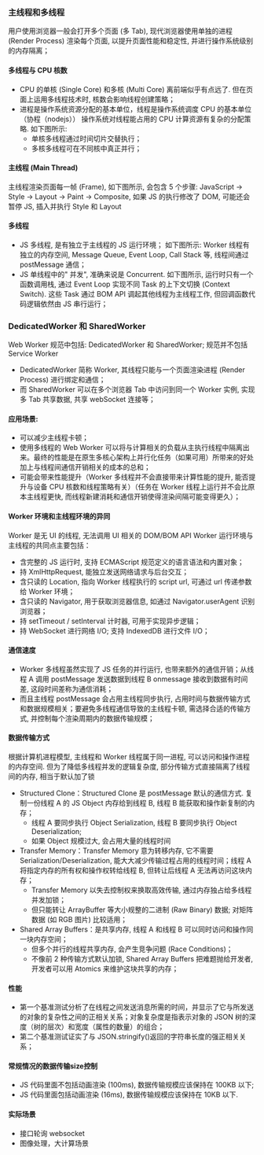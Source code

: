 ### 主线程和多线程
用户使用浏览器一般会打开多个页面 (多 Tab), 现代浏览器使用单独的进程 (Render Process) 渲染每个页面, 以提升页面性能和稳定性, 并进行操作系统级别的内存隔离；


#### 多线程与 CPU 核数
- CPU 的单核 (Single Core) 和多核 (Multi Core) 离前端似乎有点远了. 但在页面上运用多线程技术时, 核数会影响线程创建策略；
- 进程是操作系统资源分配的基本单位，线程是操作系统调度 CPU 的基本单位（协程（nodejs）） 操作系统对线程能占用的 CPU 计算资源有复杂的分配策略. 如下图所示:
  - 单核多线程通过时间切片交替执行；
  - 多核多线程可在不同核中真正并行；

#### 主线程 (Main Thread)
主线程渲染页面每一帧 (Frame), 如下图所示, 会包含 5 个步骤: JavaScript → Style → Layout → Paint → Composite, 如果 JS 的执行修改了 DOM, 可能还会暂停 JS, 插入并执行 Style 和 Layout

#### 多线程
- JS 多线程, 是有独立于主线程的 JS 运行环境； 如下图所示: Worker 线程有独立的内存空间, Message Queue, Event Loop, Call Stack 等, 线程间通过 postMessage 通信；
- JS 单线程中的" 并发", 准确来说是 Concurrent. 如下图所示, 运行时只有一个函数调用栈, 通过 Event Loop 实现不同 Task 的上下文切换 (Context Switch). 这些 Task 通过 BOM API 调起其他线程为主线程工作, 但回调函数代码逻辑依然由 JS 串行运行；

### DedicatedWorker 和 SharedWorker
Web Worker 规范中包括: DedicatedWorker 和 SharedWorker; 规范并不包括 Service Worker
- DedicatedWorker 简称 Worker, 其线程只能与一个页面渲染进程 (Render Process) 进行绑定和通信；
- 而 SharedWorker 可以在多个浏览器 Tab 中访问到同一个 Worker 实例, 实现多 Tab 共享数据, 共享 webSocket 连接等；

#### 应用场景:
- 可以减少主线程卡顿；
- 使用多线程的 Web Worker 可以将与计算相关的负载从主执行线程中隔离出来。最终的性能是在原生多核心架构上并行化任务（如果可用）所带来的好处加上与线程间通信开销相关的成本的总和；
- 可能会带来性能提升（Worker 多线程并不会直接带来计算性能的提升, 能否提升与设备 CPU 核数和线程策略有关）（任务在 Worker 线程上运行并不会比原本主线程更快, 而线程新建消耗和通信开销使得渲染间隔可能变得更久）；

#### Worker 环境和主线程环境的异同
Worker 是无 UI 的线程, 无法调用 UI 相关的 DOM/BOM API
Worker 运行环境与主线程的共同点主要包括：
- 含完整的 JS 运行时, 支持 ECMAScript 规范定义的语言语法和内置对象；
- 持 XmlHttpRequest, 能独立发送网络请求与后台交互；
- 含只读的 Location, 指向 Worker 线程执行的 script url, 可通过 url 传递参数给 Worker 环境；
- 含只读的 Navigator, 用于获取浏览器信息, 如通过 Navigator.userAgent 识别浏览器；
- 持 setTimeout / setInterval 计时器, 可用于实现异步逻辑；
- 持 WebSocket 进行网络 I/O; 支持 IndexedDB 进行文件 I/O；

#### 通信速度
- Worker 多线程虽然实现了 JS 任务的并行运行, 也带来额外的通信开销；从线程 A 调用 postMessage 发送数据到线程 B onmessage 接收到数据有时间差, 这段时间差称为通信消耗；
- 而且主线程 postMessage 会占用主线程同步执行, 占用时间与数据传输方式和数据规模相关；要避免多线程通信导致的主线程卡顿, 需选择合适的传输方式, 并控制每个渲染周期内的数据传输规模；

#### 数据传输方式
根据计算机进程模型, 主线程和 Worker 线程属于同一进程, 可以访问和操作进程的内存空间. 但为了降低多线程并发的逻辑复杂度, 部分传输方式直接隔离了线程间的内存, 相当于默认加了锁
- Structured Clone：Structured Clone 是 postMessage 默认的通信方式. 复制一份线程 A 的 JS Object 内存给到线程 B, 线程 B 能获取和操作新复制的内存；
  -  线程 A 要同步执行 Object Serialization, 线程 B 要同步执行 Object Deserialization;
  -  如果 Object 规模过大, 会占用大量的线程时间
- Transfer Memory：Transfer Memory 意为转移内存, 它不需要 Serialization/Deserialization, 能大大减少传输过程占用的线程时间；线程 A 将指定内存的所有权和操作权转给线程 B, 但转让后线程 A 无法再访问这块内存；
  - Transfer Memory 以失去控制权来换取高效传输, 通过内存独占给多线程并发加锁；
  - 但只能转让 ArrayBuffer 等大小规整的二进制 (Raw Binary) 数据; 对矩阵数据 (如 RGB 图片) 比较适用；
- Shared Array Buffers：是共享内存, 线程 A 和线程 B 可以同时访问和操作同一块内存空间；
  - 但多个并行的线程共享内存, 会产生竞争问题 (Race Conditions)；
  - 不像前 2 种传输方式默认加锁, Shared Array Buffers 把难题抛给开发者, 开发者可以用 Atomics 来维护这块共享的内存；

#### 性能
- 第一个基准测试分析了在线程之间发送消息所需的时间，并显示了它与所发送的对象的复杂性之间的正相关关系；对象复杂度是指表示对象的 JSON 树的深度（树的层次）和宽度（属性的数量）的组合；
- 第二个基准测试证实了与 JSON.stringify()返回的字符串长度的强正相关关系；

#### 常规情况的数据传输size控制
- JS 代码里面不包括动画渲染 (100ms), 数据传输规模应该保持在 100KB 以下;
- JS 代码里面包括动画渲染 (16ms), 数据传输规模应该保持在 10KB 以下.

#### 实际场景
- 接口轮询 websocket
- 图像处理，大计算场景
